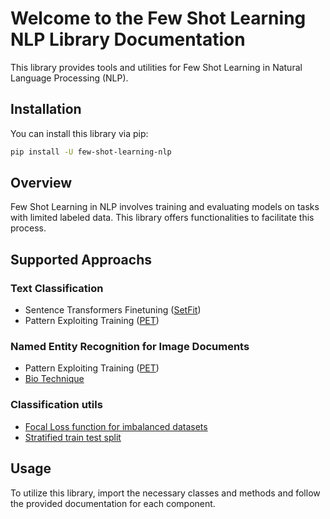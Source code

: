# Welcome to the Few Shot Learning NLP Library Documentation

This library provides tools and utilities for Few Shot Learning in Natural Language Processing (NLP).

## Installation 

You can install this library via pip:

```bash
pip install -U few-shot-learning-nlp
```


## Overview

Few Shot Learning in NLP involves training and evaluating models on tasks with limited labeled data. This library offers functionalities to facilitate this process.

## Supported Approachs

### Text Classification
- Sentence Transformers Finetuning ([SetFit](setfit.md))
- Pattern Exploiting Training ([PET](pet.md))

### Named Entity Recognition for Image Documents
- Pattern Exploiting Training ([PET](pet.md))
- [Bio Technique](bio.md)

### Classification utils 

- [Focal Loss function for imbalanced datasets](loss.md)
- [Stratified train test split](train_test_split.md)

## Usage

To utilize this library, import the necessary classes and methods and follow the provided documentation for each component.